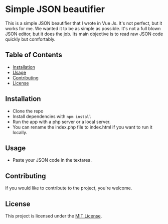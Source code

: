 # Simple JSON beautifier

This is a simple JSON beautifier that I wrote in Vue Js. It's not perfect, but it works for me.
We wanted it to be as simple as possible. It's not a full blown JSON editor, but it does the job.
Its main objective is to read raw JSON code quickly but comfortably.

## Table of Contents

- [Installation](#installation)
- [Usage](#usage)
- [Contributing](#contributing)
- [License](#license)

## Installation

- Clone the repo
- Install dependencies with `npm install`
- Run the app with a php server or a local server.
- You can rename the index.php file to index.html if you want to run it locally.

## Usage

- Paste your JSON code in the textarea.

## Contributing

If you would like to contribute to the project, you're welcome.

## License

This project is licensed under the [MIT License](LICENSE).